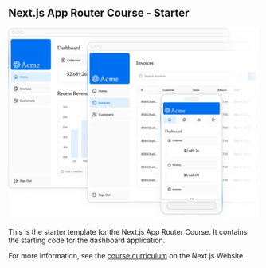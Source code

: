 ## Next.js App Router Course - Starter

![Dashboard UI](./public/hero-desktop.png)



This is the starter template for the Next.js App Router Course. It contains the starting code for the dashboard application.

For more information, see the [course curriculum](https://nextjs.org/learn) on the Next.js Website.
